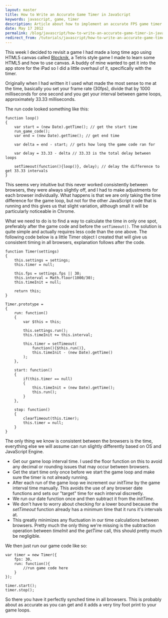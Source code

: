 ```yaml
---
layout: master
title: How to Write an Accurate Game Timer in JavaScript
keywords: javascript, game, timer
description: Article about how to implement an accurate FPS game timer in JavaScript.
date: May 17 2012
permalink: /blog/javascript/how-to-write-an-accurate-game-timer-in-javascript
redirect_from: /tutorials/javascript/how-to-write-an-accurate-game-timer-in-javascript.html
---
```


This week I decided to revisit a game I had made a long time ago using HTML5 canvas called [Blocknik](http://blocknik.websanova.com), a Tetris style game I made to learn some HTML5 and how to use canvas.  A buddy of mine wanted to get it into the app store for the iPad so I did a little overhaul of it, specifically with the timer.

Originally when I had written it I used what made the most sense to me at the time, basically you set your frame rate (30fps), divide that by 1000 milliseconds for one second and you get your interval between game loops, approximately 33.33 milliseconds.

The run code looked something like this:

~~~
function loop()
{
    var start = (new Date).getTime(); // get the start time
    run_game_code();
    var end = (new Date).getTime(); // get end time
	
    var delta = end - start; // gets how long the game code ran for
	
    var delay = 33.33 - delta // 33.33 is the total delay between loops
	
    setTimeout(function(){loop()}, delay); // delay the difference to get 33.33 intervals
}
~~~

This seems very intuitive but this never worked consistently between browsers, they were always slightly off, and I had to make adjustments for each browser individually.  What happens is that we are only taking the time difference for the game loop, but not for the other JavaScript code that is running and this gives us that slight variation, although small it will be particularly noticeable in Chrome.

What we need to do is to find a way to calculate the time in only one spot, preferably after the game code and before the `setTimeout()`.  The solution is quite simple and actually requires less code than the one above.  The following code below is a little Timer object I created that will give us consistent timing in all browsers, explanation follows after the code.

~~~
function Timer(settings)
{
    this.settings = settings;
    this.timer = null;

    this.fps = settings.fps || 30;
    this.interval = Math.floor(1000/30);
    this.timeInit = null;
		
    return this;
}

Timer.prototype = 
{	
    run: function()
    {
        var $this = this;
		
        this.settings.run();
        this.timeInit += this.interval;

        this.timer = setTimeout(
            function(){$this.run()}, 
            this.timeInit - (new Date).getTime()
        );
    },
	
    start: function()
    {
        if(this.timer == null)
        {
            this.timeInit = (new Date).getTime();
            this.run();
        }
    },
	
    stop: function()
    {
        clearTimeout(this.timer);
        this.timer = null;
    }
}
~~~

The only thing we know is consistent between the browsers is the time, everything else we will assume can run slightly differently based on OS and JavaScript Engine.

- Get our game loop interval time.  I used the floor function on this to avoid any decimal or rounding issues that may occur between browsers.
- Get the start time only once before we start the game loop and make sure the timer is not already running.
- After each run of the game loop we increment our <i>initTime</i> by the game interval time manually.  This avoids the use of any browser date functions and sets our "target" time for each interval discreetly.
- We run our date function once and then subtract it from the <i>initTime</i>.
- We don't have to worry about checking for a lower bound because the <i>setTimeout</i> function already has a minimum time that it runs it's intervals at.
- This greatly minimizes any fluctuation in our time calculations between browsers.  Pretty much the only thing we're missing is the subtraction operation between <i>timeInit</i> and the <i>getTime</i> call, this should pretty much be negligible.

We then just run our game code like so:

~~~
var timer = new Timer({
    fps: 30,
    run: function(){
        //run game code here
    }
});

timer.start();
timer.stop();
~~~

So there you have it perfectly synched time in all browsers.  This is probably about as accurate as you can get and it adds a very tiny foot print to your game loops.